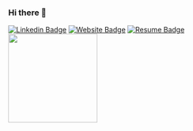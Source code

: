 ### Hi there 👋
[![Linkedin Badge](https://img.shields.io/badge/-LinkedIn-0e76a8?style=flat-square&logo=Linkedin&logoColor=white)](https://www.linkedin.com/in/aparsh-gupta-623690170/)
[![Website Badge](https://img.shields.io/badge/Website-3b5998?style=flat-square&logo=google-chrome&logoColor=white)](https://aparsh.netlify.app/)
[![Resume Badge](https://img.shields.io/badge/Resume-E41321?style=flat-square&logo=Brave&logoColor=white)](https://aparsh.netlify.app/)
<img height="180em" src="https://github-readme-stats.vercel.app/api?username=aparsh&show_icons=true&hide_border=true&&count_private=true&include_all_commits=true" />
